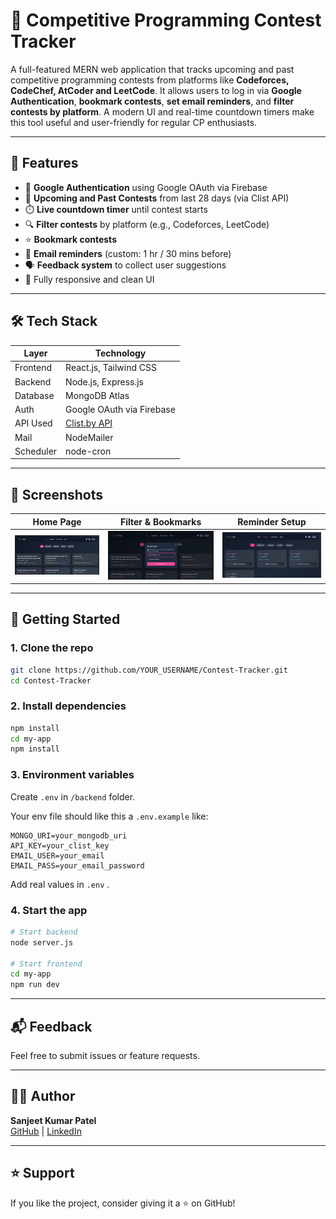 # 🧠 Competitive Programming Contest Tracker

A full-featured MERN web application that tracks upcoming and past competitive programming contests from platforms like **Codeforces, CodeChef, AtCoder and LeetCode**. It allows users to log in via **Google Authentication**, **bookmark contests**, **set email reminders**, and **filter contests by platform**. A modern UI and real-time countdown timers make this tool useful and user-friendly for regular CP enthusiasts.

---

## 🚀 Features

- 🔐 **Google Authentication** using Google OAuth via Firebase
- 📅 **Upcoming and Past Contests** from last 28 days (via Clist API)
- ⏱️ **Live countdown timer** until contest starts
- 🔍 **Filter contests** by platform (e.g., Codeforces, LeetCode)
- ⭐ **Bookmark contests**
- 📧 **Email reminders** (custom: 1 hr / 30 mins before)
- 🗣️ **Feedback system** to collect user suggestions
- 📱 Fully responsive and clean UI

---

## 🛠️ Tech Stack

| Layer      | Technology                         |
|------------|------------------------------------|
| Frontend   | React.js, Tailwind CSS             |
| Backend    | Node.js, Express.js                |
| Database   | MongoDB Atlas                      |
| Auth       | Google OAuth via Firebase          |
| API Used   | [Clist.by API](https://clist.by)   |
| Mail       | NodeMailer                         |
| Scheduler  | node-cron                          |

---

## 📸 Screenshots

| Home Page | Filter & Bookmarks | Reminder Setup |
|-----------|--------------------|----------------|
| ![Home](screenshots/Home.png) | ![Reminder](screenshots/Reminder.png) | ![BookMark](screenshots/Bookmark.png) |

---

## 🧰 Getting Started

### 1. Clone the repo

```bash
git clone https://github.com/YOUR_USERNAME/Contest-Tracker.git
cd Contest-Tracker
```

### 2. Install dependencies

```bash
npm install
cd my-app
npm install
```

### 3. Environment variables

Create `.env` in `/backend` folder.

Your env file should like this  a `.env.example` like:

```
MONGO_URI=your_mongodb_uri
API_KEY=your_clist_key
EMAIL_USER=your_email
EMAIL_PASS=your_email_password

```

Add real values in `.env` .

### 4. Start the app

```bash
# Start backend
node server.js

# Start frontend
cd my-app
npm run dev
```

---


## 📬 Feedback

Feel free to submit issues or feature requests.

---

## 👨‍💻 Author

**Sanjeet Kumar Patel**  
[GitHub](https://github.com/Sanjeet63) | [LinkedIn](https://linkedin.com/in/sanjeet-patel-08785725a/)

---

## ⭐ Support

If you like the project, consider giving it a ⭐ on GitHub!
